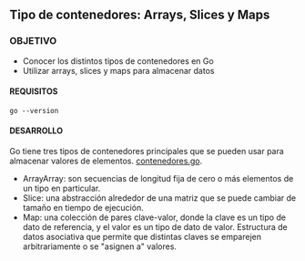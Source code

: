 ## Tipo de contenedores: Arrays, Slices y Maps

### OBJETIVO

- Conocer los distintos tipos de contenedores en Go
- Utilizar arrays, slices y maps para almacenar datos
#### REQUISITOS

```
go --version
```
#### DESARROLLO

Go tiene tres tipos de contenedores principales que se pueden usar para almacenar valores de elementos. [contenedores.go](./contenedores.go).

- ArrayArray: son secuencias de longitud fija de cero o más elementos de un tipo en particular.
- Slice: una abstracción alrededor de una matriz que se puede cambiar de tamaño en tiempo de ejecución.
- Map: una colección de pares clave-valor, donde la clave es un tipo de dato de referencia, y el valor es un tipo de dato de valor. Estructura de datos asociativa que permite que distintas claves se emparejen arbitrariamente o se "asignen a" valores.